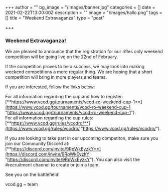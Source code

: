 +++
author = ""
bg_image = "/images/banner.jpg"
categories = []
date = 2021-02-22T13:00:00Z
description = ""
image = "/images/hallo.png"
tags = []
title = "Weekend Extravaganza"
type = "post"

+++
### **Weekend Extravaganza!**

We are pleased to announce that the registration for our rifles only weekend competition will be going live on the 22nd of February.

If the competition proves to be a success, we may look into making weekend competitions a more regular thing. We are hoping that a short competition will bring in more players and teams.

If you are interested, follow the links below:

For all information regarding the cup and how to register: [**https://www.vcod.gg/tournaments/vcod-ro-weekend-cup-1**](https://www.vcod.gg/tournaments/vcod-ro-weekend-cup-1 "https://www.vcod.gg/tournaments/vcod-ro-weekend-cup-1").  
For all information regarding the cup rules: [**https://www.vcod.gg/rules/vcodro/**](https://www.vcod.gg/rules/vcodro/ "https://www.vcod.gg/rules/vcodro/").

If you are looking to take part in our upcoming competiton, make sure you join our Community Discord at: [**https://discord.com/invite/9RpWkEyzkY**](https://discord.com/invite/9RpWkEyzkY "https://discord.com/invite/9RpWkEyzkY"). You can also visit the #recruitment channel to create or join a team.

See you on the battlefield!

vcod.gg \~ team